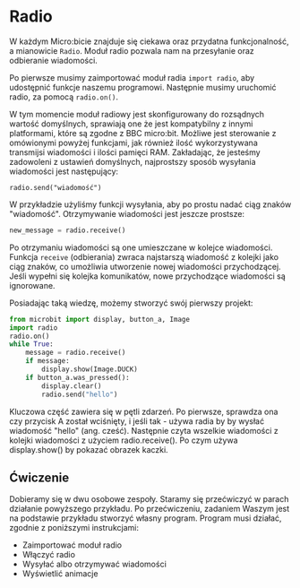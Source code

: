 # Radio

W każdym Micro:bicie znajduje się ciekawa oraz przydatna funkcjonalność, a mianowicie `Radio`. Moduł radio pozwala nam
na przesyłanie oraz odbieranie wiadomości.

Po pierwsze musimy zaimportować moduł radia `import radio`, aby udostępnić funkcje naszemu programowi. Następnie musimy uruchomić radio, za pomocą `radio.on()`.

W tym momencie moduł radiowy jest skonfigurowany do rozsądnych wartość domyślnych, sprawiają one że jest kompatybilny z innymi platformami, które są zgodne z BBC micro:bit.
Możliwe jest sterowanie z omówionymi powyżej funkcjami, jak również ilość wykorzystywana transmijsi wiadomości i ilości pamięci RAM. Zakładając, że jesteśmy zadowoleni z ustawień
domyślnych, najprostszy sposób wysyłania wiadomości jest następujący:

`radio.send("wiadomość")`

W przykładzie użyliśmy funkcji wysyłania, aby po prostu nadać ciąg znaków "wiadomość". Otrzymywanie wiadomości jest jeszcze prostsze:

```python
new_message = radio.receive()
```

Po otrzymaniu wiadomości są one umieszczane w kolejce wiadomości. Funkcja `receive` (odbierania) zwraca najstarszą wiadomość z kolejki jako ciąg znaków, co umożliwia utworzenie nowej wiadomości przychodzącej. Jeśli wypełni się kolejka komunikatów, nowe przychodzące wiadomości są ignorowane.

Posiadając taką wiedzę, możemy stworzyć swój pierwszy projekt:

```python
from microbit import display, button_a, Image
import radio
radio.on()
while True:
    message = radio.receive()
    if message:
        display.show(Image.DUCK)
    if button_a.was_pressed():
        display.clear()
        radio.send("hello")

```

Kluczowa część zawiera się w pętli zdarzeń. Po pierwsze, sprawdza ona czy przycisk A został wciśnięty, i jeśli tak - używa radia by by wysłać wiadomość "hello" (ang. cześć). Następnie czyta wszelkie wiadomości z kolejki wiadomości z użyciem radio.receive(). Po czym używa display.show() by pokazać obrazek kaczki.

## Ćwiczenie

Dobieramy się w dwu osobowe zespoły. Staramy się przećwiczyć w parach działanie powyższego przykładu. Po przećwiczeniu, zadaniem Waszym jest
na podstawie przykładu stworzyć własny program. Program musi działać, zgodnie z poniższymi instrukcjami:

* Zaimportować moduł radio
* Włączyć radio
* Wysyłać albo otrzymywać wiadomości
* Wyświetlić animacje
